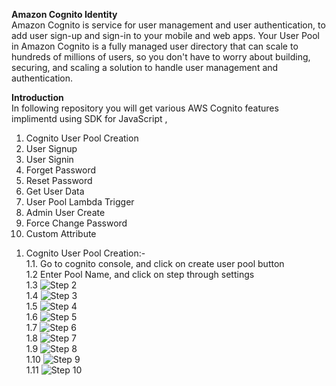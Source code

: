 **Amazon Cognito Identity**<br/>
Amazon Cognito is service for user management and user authentication, to add user sign-up and sign-in to your mobile and web apps. Your User Pool in Amazon Cognito is a fully managed user directory that can scale to hundreds of millions of users, so you don't have to worry about building, securing, and scaling a solution to handle user management and authentication.

**Introduction**<br/>
In following repository you will get various AWS Cognito features implimentd using SDK for JavaScript , 
1. Cognito User Pool Creation
2. User Signup
3. User Signin
4. Forget Password
5. Reset Password
6. Get User Data
7. User Pool Lambda Trigger
8. Admin User Create
9. Force Change Password
10. Custom Attribute   
<!--<br/>-->

1. Cognito User Pool Creation:-<br/>
    1.1. Go to cognito console, and click on create user pool button<br/>
    1.2 Enter Pool Name, and click on step through settings<br/>
    1.3 ![Step 2](image/User_Pools(1).png)<br/>
    1.4 ![Step 3](image/User_Pools(2).png)<br/>
    1.5 ![Step 4](image/User_Pools(3).png)<br/>
    1.6 ![Step 5](image/User_Pools(4).png)<br/>
    1.7 ![Step 6](image/User_Pools(5).png)<br/>
    1.8 ![Step 7](image/User_Pools(6).png)<br/>
    1.9 ![Step 8](image/User_Pools(7).png)<br/>
    1.10 ![Step 9](image/User_Pools(8).png)<br/>
    1.11 ![Step 10](image/User_Pools(9).png)<br/>
